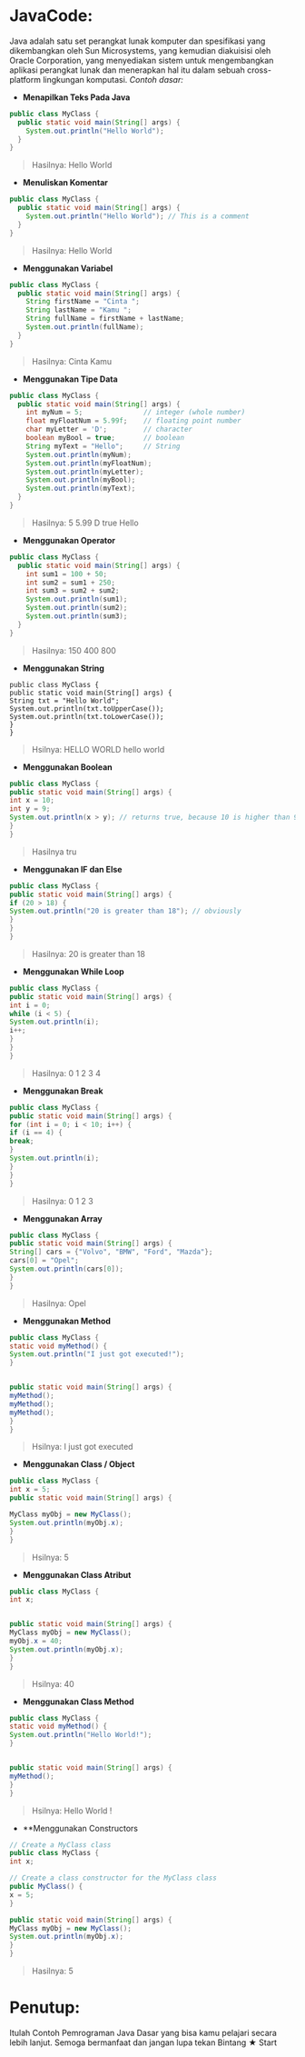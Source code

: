 # JavaCode:
Java adalah satu set perangkat lunak komputer dan spesifikasi yang dikembangkan oleh Sun Microsystems, yang kemudian diakuisisi oleh Oracle Corporation, yang menyediakan sistem untuk mengembangkan aplikasi perangkat lunak dan menerapkan hal itu dalam sebuah cross-platform lingkungan komputasi.
*Contoh dasar:*
+ **Menapilkan Teks Pada Java**
```java
public class MyClass {
  public static void main(String[] args) {
    System.out.println("Hello World");
  }
}
```
> Hasilnya:
Hello World
+ **Menuliskan Komentar**
```java
public class MyClass {
  public static void main(String[] args) {
    System.out.println("Hello World"); // This is a comment
  }
}
```
> Hasilnya:
Hello World
+ **Menggunakan Variabel**
```java
public class MyClass {
  public static void main(String[] args) {
    String firstName = "Cinta ";
    String lastName = "Kamu ";
    String fullName = firstName + lastName;
    System.out.println(fullName); 
  }
}
```
> Hasilnya:
Cinta Kamu
+ **Menggunakan Tipe Data**
```java
public class MyClass {
  public static void main(String[] args) {
    int myNum = 5;               // integer (whole number)
    float myFloatNum = 5.99f;    // floating point number
    char myLetter = 'D';         // character
    boolean myBool = true;       // boolean
    String myText = "Hello";     // String   
    System.out.println(myNum);
    System.out.println(myFloatNum);
    System.out.println(myLetter);
    System.out.println(myBool);
    System.out.println(myText);
  }
}
```
> Hasilnya:
5
5.99
D
true
Hello
+ **Menggunakan Operator**
```java
public class MyClass {
  public static void main(String[] args) {
    int sum1 = 100 + 50;
    int sum2 = sum1 + 250;
    int sum3 = sum2 + sum2;
    System.out.println(sum1);
    System.out.println(sum2);
    System.out.println(sum3); 
  }
}
```
> Hasilnya:
150
400
800
+ **Menggunakan String**
```jav
public class MyClass {
public static void main(String[] args) {
String txt = "Hello World";
System.out.println(txt.toUpperCase());
System.out.println(txt.toLowerCase());
}
}
```
> Hsilnya:
HELLO WORLD
hello world
+ **Menggunakan Boolean**
```java
public class MyClass {
public static void main(String[] args) {
int x = 10;
int y = 9;
System.out.println(x > y); // returns true, because 10 is higher than 9
}
}
```
> Hasilnya
tru
+ **Menggunakan IF dan Else**
```java
public class MyClass {
public static void main(String[] args) {
if (20 > 18) {
System.out.println("20 is greater than 18"); // obviously
}
}
}
```
> Hasilnya:
20 is greater than 18
+ **Menggunakan While Loop**
```java
public class MyClass {
public static void main(String[] args) {
int i = 0;
while (i < 5) {
System.out.println(i);
i++;
}
}
}
```
> Hasilnya:
0
1
2
3
4
+ **Menggunakan Break**
```java
public class MyClass {
public static void main(String[] args) {
for (int i = 0; i < 10; i++) {
if (i == 4) {
break;
}
System.out.println(i);
}
}
}
```
> Hasilnya:
0
1
2
3
+ **Menggunakan Array**
```java
public class MyClass {
public static void main(String[] args) {
String[] cars = {"Volvo", "BMW", "Ford", "Mazda"};
cars[0] = "Opel";
System.out.println(cars[0]);
}
}
```
> Hasilnya:
Opel
+ **Menggunakan Method**
```java
public class MyClass {
static void myMethod() {
System.out.println("I just got executed!");
}


public static void main(String[] args) {
myMethod();
myMethod();
myMethod();
}
}
```
> Hsilnya:
I just got executed
+ **Menggunakan Class / Object**
```java
public class MyClass {
int x = 5;
public static void main(String[] args) {

MyClass myObj = new MyClass();
System.out.println(myObj.x);
}
}
```
> Hsilnya:
5
+ **Menggunakan Class Atribut**
```java
public class MyClass {
int x;


public static void main(String[] args) {
MyClass myObj = new MyClass();
myObj.x = 40;
System.out.println(myObj.x);
}
}
```
> Hsilnya:
40
+ **Menggunakan Class Method**
```java
public class MyClass {
static void myMethod() {
System.out.println("Hello World!");
}


public static void main(String[] args) {
myMethod();
}
}
```
> Hsilnya:
Hello World !
+ **Menggunakan Constructors
```java
// Create a MyClass class
public class MyClass {
int x;

// Create a class constructor for the MyClass class
public MyClass() {
x = 5;
}

public static void main(String[] args) {
MyClass myObj = new MyClass();
System.out.println(myObj.x);
}
}
```
> Hasilnya:
5
# Penutup:
Itulah Contoh Pemrograman Java Dasar yang bisa kamu pelajari secara lebih lanjut. Semoga bermanfaat dan jangan lupa tekan Bintang ★ Start
